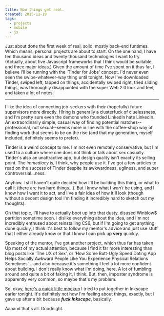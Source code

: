 ```yaml
---
title: Now things get real.
created: 2015-11-19
tags:
  - projects
  - mobile
  - js
---
```


Just about done the first week of real, solid, mostly back-end funtimes. Which
means, personal projects are about to start. On the one hand, I have ten
thousand ideas and twenty thousand technologies I want to try. (Actually, about
five Javascript frameworks that I think would be suitable, and three major
ideas.) Given the amount of time I've spent on it thus far, I believe I'll be
running with the 'Tinder for Jobs' concept. I'd never even seen the
swipe-whatever-way thing until tonight. Now I've downloaded Tinder, swiped left,
tapped on things, accidentally swiped right, tried sliding things, was
thoroughly disappointed with the super Web 2.0 look and feel, and taken a lot of
notes.

--------

I like the idea of connecting job-seekers with their (hopefully) future
supervisors more directly. Hiring is generally a clusterfuck of cluelessness,
and I'm pretty sure even the demons who founded LinkedIn hate LinkedIn. An
extraordinarily simple, casual way of finding potential matches--professional,
not sexual--seems more in line with the coffee-shop way of finding work that
seems to be on the rise (and that my generation, myself included, definitely
seems to prefer).

Tinder is a weird concept to me. I'm not even remotely conservative, but I'm
used to a culture where one does not think or talk about sex casually. Tinder's
also an unattractive app, but design quality isn't exactly its selling point.
The _immediacy_ is, I think, why people use it. I've got a few articles to read
on the success of Tinder despite its awkwardness, ugliness, and super
controversial...ness.

Anyhow. I still haven't quite decided how I'll be building this thing, or what
to call it (there are two hard things...). But I know what I _won't_ be using,
and I know how I want it to act, and I've a fair idea of how it'll look (though
without a decent design tool I'm finding it incredibly hard to sketch out my
thoughts).

On that topic, I'll have to actually boot up into that dusty, disused Winblow$
partition sometime soon. I dislike everything about the idea, and I'm not
incredibly enthused about reinstalling CS6, but if I'm going to get anything
done quickly, I think it's best to follow my mentor's advice and just use stuff
that I either already know or that I know I can pick up **very** quickly.

Speaking of the mentor, I've got another project, which thus far has taken Up
most of my actual attention, because I find it far more interesting than blog
posts like 'The UX of Sex', or 'How Some Butt-Ugly Speed Dating App Helps
Socially Awkward People Like You Experience Physical Relations Sometimes'...
and also because it's something I feel a lot more confident about building. I
don't really know what I'm doing, here. A lot of fumbling around and quite a
bit of faking it, I think. But, then, imposter syndrome is apparently very
common, so maybe that's my problem.

So, okay, [here's a quick little
mockup](http://zacanger.com/blog/assets/img/mockup-1.png) I tried to put
together in Inkscape earler tonight. It's definitely not how I'm feeling about
things, exactly, but I gave up after a bit because _**fuck Inkscape**_,
basically.

Aaaand that's all. Goodnight.
